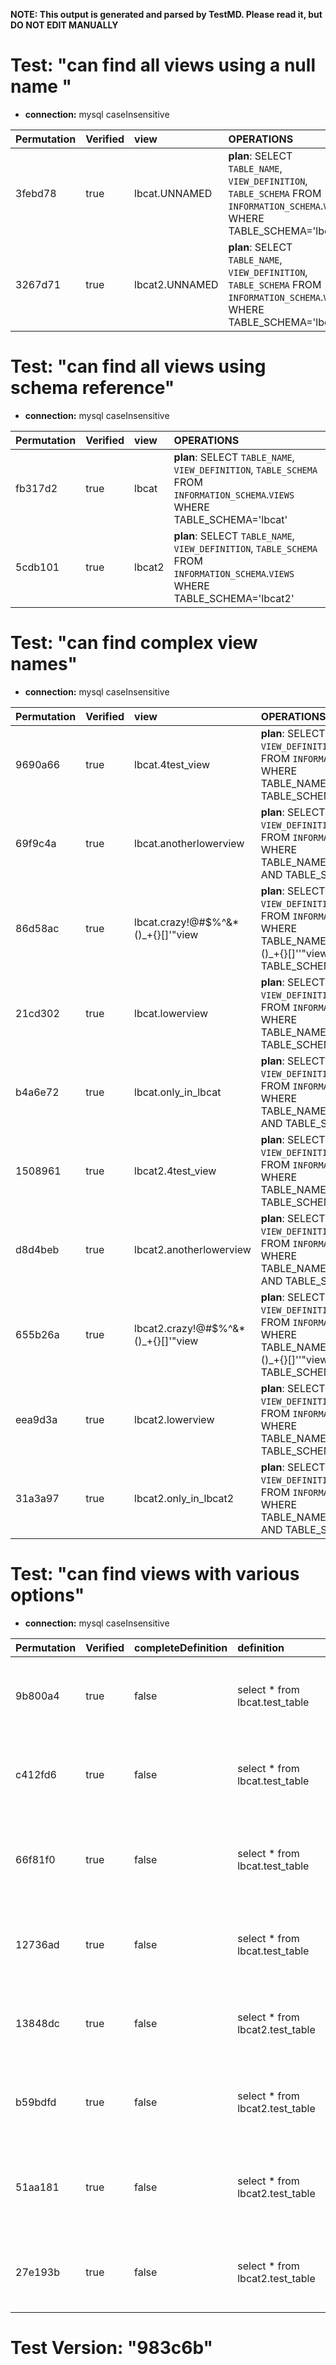 **NOTE: This output is generated and parsed by TestMD. Please read it, but DO NOT EDIT MANUALLY**

# Test: "can find all views using a null name " #

- **connection:** mysql caseInsensitive

| Permutation | Verified | view           | OPERATIONS
| :---------- | :------- | :------------- | :------
| 3febd78     | true     | lbcat.UNNAMED  | **plan**: SELECT `TABLE_NAME`, `VIEW_DEFINITION`, `TABLE_SCHEMA` FROM `INFORMATION_SCHEMA`.`VIEWS` WHERE TABLE_SCHEMA='lbcat'
| 3267d71     | true     | lbcat2.UNNAMED | **plan**: SELECT `TABLE_NAME`, `VIEW_DEFINITION`, `TABLE_SCHEMA` FROM `INFORMATION_SCHEMA`.`VIEWS` WHERE TABLE_SCHEMA='lbcat2'

# Test: "can find all views using schema reference" #

- **connection:** mysql caseInsensitive

| Permutation | Verified | view   | OPERATIONS
| :---------- | :------- | :----- | :------
| fb317d2     | true     | lbcat  | **plan**: SELECT `TABLE_NAME`, `VIEW_DEFINITION`, `TABLE_SCHEMA` FROM `INFORMATION_SCHEMA`.`VIEWS` WHERE TABLE_SCHEMA='lbcat'
| 5cdb101     | true     | lbcat2 | **plan**: SELECT `TABLE_NAME`, `VIEW_DEFINITION`, `TABLE_SCHEMA` FROM `INFORMATION_SCHEMA`.`VIEWS` WHERE TABLE_SCHEMA='lbcat2'

# Test: "can find complex view names" #

- **connection:** mysql caseInsensitive

| Permutation | Verified | view                                | OPERATIONS
| :---------- | :------- | :---------------------------------- | :------
| 9690a66     | true     | lbcat.4test_view                    | **plan**: SELECT `TABLE_NAME`, `VIEW_DEFINITION`, `TABLE_SCHEMA` FROM `INFORMATION_SCHEMA`.`VIEWS` WHERE TABLE_NAME='4test_view' AND TABLE_SCHEMA='lbcat'
| 69f9c4a     | true     | lbcat.anotherlowerview              | **plan**: SELECT `TABLE_NAME`, `VIEW_DEFINITION`, `TABLE_SCHEMA` FROM `INFORMATION_SCHEMA`.`VIEWS` WHERE TABLE_NAME='anotherlowerview' AND TABLE_SCHEMA='lbcat'
| 86d58ac     | true     | lbcat.crazy!@#\$%^&*()_+{}[]'"view  | **plan**: SELECT `TABLE_NAME`, `VIEW_DEFINITION`, `TABLE_SCHEMA` FROM `INFORMATION_SCHEMA`.`VIEWS` WHERE TABLE_NAME='crazy!@#\\$%^&*()_+{}[]''"view' AND TABLE_SCHEMA='lbcat'
| 21cd302     | true     | lbcat.lowerview                     | **plan**: SELECT `TABLE_NAME`, `VIEW_DEFINITION`, `TABLE_SCHEMA` FROM `INFORMATION_SCHEMA`.`VIEWS` WHERE TABLE_NAME='lowerview' AND TABLE_SCHEMA='lbcat'
| b4a6e72     | true     | lbcat.only_in_lbcat                 | **plan**: SELECT `TABLE_NAME`, `VIEW_DEFINITION`, `TABLE_SCHEMA` FROM `INFORMATION_SCHEMA`.`VIEWS` WHERE TABLE_NAME='only_in_lbcat' AND TABLE_SCHEMA='lbcat'
| 1508961     | true     | lbcat2.4test_view                   | **plan**: SELECT `TABLE_NAME`, `VIEW_DEFINITION`, `TABLE_SCHEMA` FROM `INFORMATION_SCHEMA`.`VIEWS` WHERE TABLE_NAME='4test_view' AND TABLE_SCHEMA='lbcat2'
| d8d4beb     | true     | lbcat2.anotherlowerview             | **plan**: SELECT `TABLE_NAME`, `VIEW_DEFINITION`, `TABLE_SCHEMA` FROM `INFORMATION_SCHEMA`.`VIEWS` WHERE TABLE_NAME='anotherlowerview' AND TABLE_SCHEMA='lbcat2'
| 655b26a     | true     | lbcat2.crazy!@#\$%^&*()_+{}[]'"view | **plan**: SELECT `TABLE_NAME`, `VIEW_DEFINITION`, `TABLE_SCHEMA` FROM `INFORMATION_SCHEMA`.`VIEWS` WHERE TABLE_NAME='crazy!@#\\$%^&*()_+{}[]''"view' AND TABLE_SCHEMA='lbcat2'
| eea9d3a     | true     | lbcat2.lowerview                    | **plan**: SELECT `TABLE_NAME`, `VIEW_DEFINITION`, `TABLE_SCHEMA` FROM `INFORMATION_SCHEMA`.`VIEWS` WHERE TABLE_NAME='lowerview' AND TABLE_SCHEMA='lbcat2'
| 31a3a97     | true     | lbcat2.only_in_lbcat2               | **plan**: SELECT `TABLE_NAME`, `VIEW_DEFINITION`, `TABLE_SCHEMA` FROM `INFORMATION_SCHEMA`.`VIEWS` WHERE TABLE_NAME='only_in_lbcat2' AND TABLE_SCHEMA='lbcat2'

# Test: "can find views with various options" #

- **connection:** mysql caseInsensitive

| Permutation | Verified | completeDefinition | definition                      | name                         | schema | OPERATIONS
| :---------- | :------- | :----------------- | :------------------------------ | :--------------------------- | :----- | :------
| 9b800a4     | true     | false              | select * from lbcat.test_table  | 4test_view                   | lbcat  | **plan**: SELECT `TABLE_NAME`, `VIEW_DEFINITION`, `TABLE_SCHEMA` FROM `INFORMATION_SCHEMA`.`VIEWS` WHERE TABLE_NAME='4test_view' AND TABLE_SCHEMA='lbcat'
| c412fd6     | true     | false              | select * from lbcat.test_table  | anotherlowerview             | lbcat  | **plan**: SELECT `TABLE_NAME`, `VIEW_DEFINITION`, `TABLE_SCHEMA` FROM `INFORMATION_SCHEMA`.`VIEWS` WHERE TABLE_NAME='anotherlowerview' AND TABLE_SCHEMA='lbcat'
| 66f81f0     | true     | false              | select * from lbcat.test_table  | crazy!@#\$%^&*()_+{}[]'"view | lbcat  | **plan**: SELECT `TABLE_NAME`, `VIEW_DEFINITION`, `TABLE_SCHEMA` FROM `INFORMATION_SCHEMA`.`VIEWS` WHERE TABLE_NAME='crazy!@#\\$%^&*()_+{}[]''"view' AND TABLE_SCHEMA='lbcat'
| 12736ad     | true     | false              | select * from lbcat.test_table  | lowerview                    | lbcat  | **plan**: SELECT `TABLE_NAME`, `VIEW_DEFINITION`, `TABLE_SCHEMA` FROM `INFORMATION_SCHEMA`.`VIEWS` WHERE TABLE_NAME='lowerview' AND TABLE_SCHEMA='lbcat'
| 13848dc     | true     | false              | select * from lbcat2.test_table | 4test_view                   | lbcat2 | **plan**: SELECT `TABLE_NAME`, `VIEW_DEFINITION`, `TABLE_SCHEMA` FROM `INFORMATION_SCHEMA`.`VIEWS` WHERE TABLE_NAME='4test_view' AND TABLE_SCHEMA='lbcat2'
| b59bdfd     | true     | false              | select * from lbcat2.test_table | anotherlowerview             | lbcat2 | **plan**: SELECT `TABLE_NAME`, `VIEW_DEFINITION`, `TABLE_SCHEMA` FROM `INFORMATION_SCHEMA`.`VIEWS` WHERE TABLE_NAME='anotherlowerview' AND TABLE_SCHEMA='lbcat2'
| 51aa181     | true     | false              | select * from lbcat2.test_table | crazy!@#\$%^&*()_+{}[]'"view | lbcat2 | **plan**: SELECT `TABLE_NAME`, `VIEW_DEFINITION`, `TABLE_SCHEMA` FROM `INFORMATION_SCHEMA`.`VIEWS` WHERE TABLE_NAME='crazy!@#\\$%^&*()_+{}[]''"view' AND TABLE_SCHEMA='lbcat2'
| 27e193b     | true     | false              | select * from lbcat2.test_table | lowerview                    | lbcat2 | **plan**: SELECT `TABLE_NAME`, `VIEW_DEFINITION`, `TABLE_SCHEMA` FROM `INFORMATION_SCHEMA`.`VIEWS` WHERE TABLE_NAME='lowerview' AND TABLE_SCHEMA='lbcat2'

# Test Version: "983c6b" #